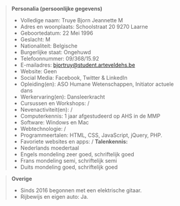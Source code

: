 >**Personalia (persoonlijke gegevens)**
>- Volledige naam: Truye Bjorn Jeannette M
>- Adres en woonplaats: Schoolstraat 20 9270 Laarne
>- Geboortedatum: 22 Mei 1996
>- Geslacht: M
>- Nationaliteit: Belgische
>- Burgerlijke staat: Ongehuwd
>- Telefoonnummer: 09/368/15.92
>- E-mailadres: bjortruy@student.arteveldehs.be
>- Website: Geen
>- Social Media: Facebook, Twitter & LinkedIn
>- Opleiding(en): ASO Humane Wetenschappen, Initiator actuele dans
>- Werkervaring(en): Dansleerkracht 
>- Cursussen en Workshops: /
>- Nevenactiviteit(en): /
>- Computerkennis: 1 jaar afgestudeerd op AHS in de MMP
>- Software: Windows en Mac
>- Webtechnologie: /
>- Programmeertalen: HTML, CSS, JavaScript, jQuery, PHP.
>- Favoriete websites en apps: /
>**Talenkennis:** 
>- Nederlands 	moedertaal
>- 	Engels		mondeling zeer goed, schriftelijk goed
>- 	Frans		mondeling semi, schriftelijk semi
>- 	Duits 		mondeling goed, schriftelijk goed


>**Overige**
>- Sinds 2016 begonnen met een elektrische gitaar.
>- Rijbewijs en eigen auto:	Ja.